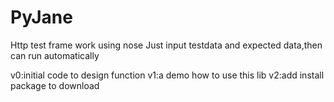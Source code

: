 # PyJane
Http test frame work using nose
Just input testdata and expected data,then can run automatically

v0:initial code to design function
v1:a demo how to use this lib
v2:add install package to download

